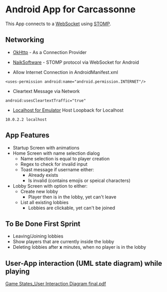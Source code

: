 # Android App for Carcassonne

This App connects to a [WebSocket](https://en.wikipedia.org/wiki/WebSocket) using [STOMP](https://stomp.github.io/).


## Networking

- [OkHttp](https://square.github.io/okhttp/) - As a Connection Provider
- [NaikSoftware](https://github.com/NaikSoftware/StompProtocolAndroid) - STOMP protocol via WebSocket for Android

- Allow Internet Connection in AndroidManifest.xml
```
<uses-permission android:name="android.permission.INTERNET"/>
```

- Cleartext Message via Network
```
android:usesCleartextTraffic="true"
```

- [Localhost for Emulator](https://developer.android.com/studio/run/emulator-networking?hl=de) Host Loopback for Localhost
```
10.0.2.2 localhost
```
## App Features

- Startup Screen with animations
- Home Screen with name selection dialog
    - Name selection is equal to player creation
    - Regex to check for invalid input
    - Toast message if username either:
        - Already exists
        - Is invalid (contains emojis or speical characters)
- Lobby Screen with option to either:
    - Create new lobby
        - Player then is in the lobby, yet can't leave
    - List all existing lobbies
        - Lobbies are clickable, yet can't be joined


## To Be Done First Sprint

- Leaving/Joining lobbies
- Show players that are currently inside the lobby
- Deleting lobbies after __x__ minutes, when no player is in the lobby


## User-App interaction (UML state diagram) while playing
[Game States_User Interaction Diagram final.pdf](https://github.com/se2-carcassonne-team/app/files/15000882/Game.States_User.Interaction.Diagram.final.pdf)


